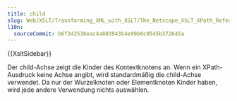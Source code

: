 ```yaml
---
title: child
slug: Web/XSLT/Transforming_XML_with_XSLT/The_Netscape_XSLT_XPath_Reference/Axes/child
l10n:
  sourceCommit: b6f343538eac4a803943b4e99b0c0545b372645a
---
```


{{XsltSidebar}}

Der child-Achse zeigt die Kinder des Kontextknotens an. Wenn ein XPath-Ausdruck keine Achse angibt, wird standardmäßig die child-Achse verwendet. Da nur der Wurzelknoten oder Elementknoten Kinder haben, wird jede andere Verwendung nichts auswählen.
